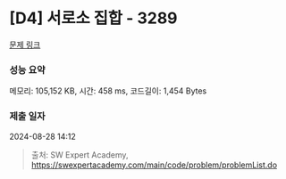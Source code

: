 # [D4] 서로소 집합 - 3289 

[문제 링크](https://swexpertacademy.com/main/code/problem/problemDetail.do?contestProbId=AWBJKA6qr2oDFAWr) 

### 성능 요약

메모리: 105,152 KB, 시간: 458 ms, 코드길이: 1,454 Bytes

### 제출 일자

2024-08-28 14:12



> 출처: SW Expert Academy, https://swexpertacademy.com/main/code/problem/problemList.do